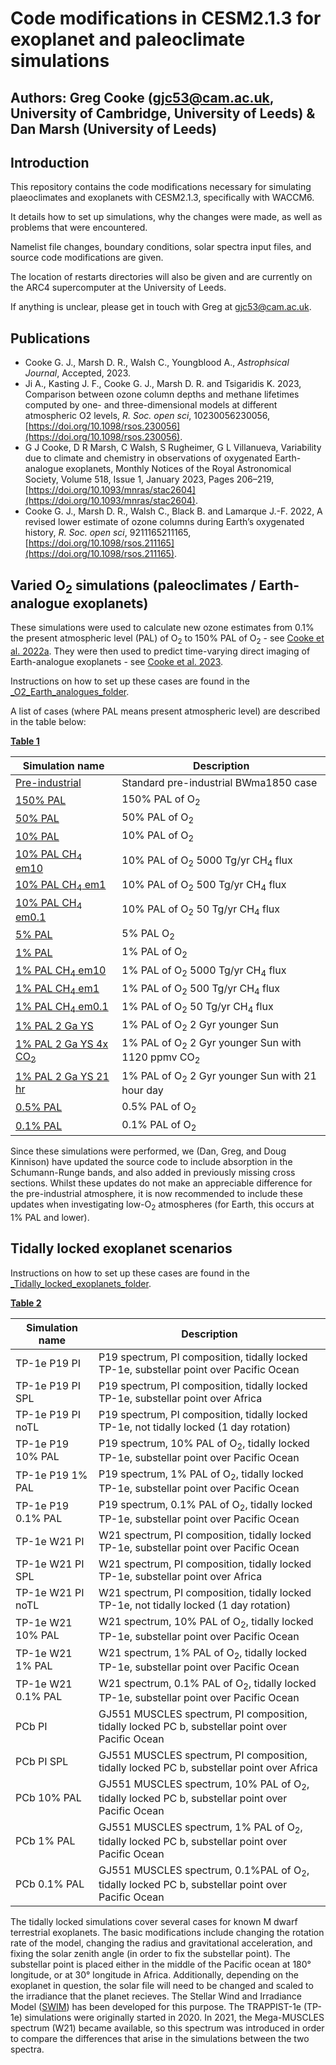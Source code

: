 # Code modifications in CESM2.1.3 for exoplanet and paleoclimate simulations
## Authors: Greg Cooke (gjc53@cam.ac.uk, University of Cambridge, University of Leeds) & Dan Marsh (University of Leeds)

## Introduction

This repository contains the code modifications necessary for simulating plaeoclimates and exoplanets with CESM2.1.3, specifically with WACCM6.

It details how to set up simulations, why the changes were made, as well as problems that were encountered.

Namelist file changes, boundary conditions, solar spectra input files, and source code modifications are given.

The location of restarts directories will also be given and are currently on the ARC4 supercomputer at the University of Leeds.

If anything is unclear, please get in touch with Greg at gjc53@cam.ac.uk.

## Publications

* Cooke G. J., Marsh D. R., Walsh C., Youngblood A., _Astrophsical Journal_, Accepted, 2023.
* Ji A., Kasting J. F., Cooke G. J., Marsh D. R. and Tsigaridis K. 2023, Comparison between ozone column depths and methane lifetimes computed by one- and three-dimensional models at different atmospheric O2 levels, _R. Soc. open sci_, 10230056230056, [https://doi.org/10.1098/rsos.230056](https://doi.org/10.1098/rsos.230056).
* G J Cooke, D R Marsh, C Walsh, S Rugheimer, G L Villanueva, Variability due to climate and chemistry in observations of oxygenated Earth-analogue exoplanets, Monthly Notices of the Royal Astronomical Society, Volume 518, Issue 1, January 2023, Pages 206–219, [https://doi.org/10.1093/mnras/stac2604](https://doi.org/10.1093/mnras/stac2604).
* Cooke G. J., Marsh D. R., Walsh C., Black B. and Lamarque J.-F. 2022, A revised lower estimate of ozone columns during Earth’s oxygenated history, _R. Soc. open sci_, 9211165211165, [https://doi.org/10.1098/rsos.211165](https://doi.org/10.1098/rsos.211165).

## Varied O<sub>2</sub> simulations (paleoclimates / Earth-analogue exoplanets)

These simulations were used to calculate new ozone estimates from 0.1% the present atmospheric level (PAL) of O<sub>2</sub> to 150% PAL of O<sub>2</sub> - see [Cooke et al. 2022a](https://doi.org/10.1098/rsos.211165). They were then used to predict time-varying direct imaging of Earth-analogue exoplanets - see [Cooke et al. 2023](https://doi.org/10.1093/mnras/stac2604).

Instructions on how to set up these cases are found in the [_O2\_Earth\_analogues\_folder](/O2_Earth_analogues).

A list of cases (where PAL means present atmospheric level) are described in the table below:

<ins>**Table 1**</ins>

| Simulation name   | Description |
| ---------------   | ----------- |
| [Pre-industrial](/O2_Earth_analogues/cases/PI_baseline)    | Standard pre-industrial BWma1850 case |
| [150% PAL](/O2_Earth_analogues/cases/150pc_PAL_O2) | 150% PAL of O<sub>2</sub> |
| [50% PAL](/O2_Earth_analogues/cases/50pc_PAL_O2)           | 50% PAL of O<sub>2</sub>  |
| [10% PAL](/O2_Earth_analogues/cases/10pc_PAL_O2)           | 10% PAL of O<sub>2</sub>  |
| [10% PAL CH<sub>4</sub> em10](/O2_Earth_analogues/cases/10pc_PAL_O2_CH4_em10)    | 10% PAL of O<sub>2</sub> 5000 Tg/yr CH<sub>4</sub> flux |
| [10% PAL CH<sub>4</sub> em1](/O2_Earth_analogues/cases/10pc_PAL_O2_CH4_em1)      | 10% PAL of O<sub>2</sub> 500 Tg/yr CH<sub>4</sub> flux  |
| [10% PAL CH<sub>4</sub> em0.1](/O2_Earth_analogues/cases/10pc_PAL_O2_CH4_em0.1)  | 10% PAL of O<sub>2</sub> 50 Tg/yr CH<sub>4</sub> flux   |
| [5% PAL](/O2_Earth_analogues/cases/5pc_PAL_O2)            | 5% PAL O<sub>2</sub>      |
| [1% PAL](/O2_Earth_analogues/cases/1pc_PAL_O2)            | 1% PAL of O<sub>2</sub>   |
| [1% PAL CH<sub>4</sub> em10](/O2_Earth_analogues/cases/1pc_PAL_O2_CH4_em10)    | 1% PAL of O<sub>2</sub> 5000 Tg/yr CH<sub>4</sub> flux |
| [1% PAL CH<sub>4</sub> em1](/O2_Earth_analogues/cases/1pc_PAL_O2_CH4_em1)      | 1% PAL of O<sub>2</sub> 500 Tg/yr CH<sub>4</sub> flux  |
| [1% PAL CH<sub>4</sub> em0.1](/O2_Earth_analogues/cases/1pc_PAL_O2_CH4_em0.1)  | 1% PAL of O<sub>2</sub> 50 Tg/yr CH<sub>4</sub> flux   |
| [1% PAL 2 Ga YS](/O2_Earth_analogues/cases/)  | 1% PAL of O<sub>2</sub> 2 Gyr younger Sun |
| [1% PAL 2 Ga YS 4x CO<sub>2</sub>](/O2_Earth_analogues/cases/)  | 1% PAL of O<sub>2</sub> 2 Gyr younger Sun with 1120 ppmv CO<sub>2</sub> |
| [1% PAL 2 Ga YS 21 hr](/O2_Earth_analogues/cases/)  | 1% PAL of O<sub>2</sub> 2 Gyr younger Sun with 21 hour day |
| [0.5% PAL](/O2_Earth_analogues/cases/0.5pc_PAL_O2)            | 0.5% PAL of O<sub>2</sub>   |
| [0.1% PAL](/O2_Earth_analogues/cases/0.1pc_PAL_O2)            | 0.1% PAL of O<sub>2</sub>   |

Since these simulations were performed, we (Dan, Greg, and Doug Kinnison) have updated the source code to include absorption in the Schumann-Runge bands, and also added in previously missing cross sections. Whilst these updates do not make an appreciable difference for the pre-industrial atmosphere, it is now recommended to include these updates when investigating low-O<sub>2</sub> atmospheres (for Earth, this occurs at 1\% PAL and lower).

## Tidally locked exoplanet scenarios

Instructions on how to set up these cases are found in the [_Tidally\_locked\_exoplanets\_folder](/Tidally_locked_exoplanets).

<ins>**Table 2**</ins>

| Simulation name       | Description |
| --------------------- | ----------- |
| TP-1e P19 PI         | P19 spectrum, PI composition, tidally locked TP-1e, substellar point over Pacific Ocean |
| TP-1e P19 PI SPL     | P19 spectrum, PI composition, tidally locked TP-1e, substellar point over Africa |
| TP-1e P19 PI noTL    | P19 spectrum, PI composition, tidally locked TP-1e, not tidally locked (1 day rotation) 
| TP-1e P19 10% PAL    | P19 spectrum, 10% PAL of O<sub>2</sub>, tidally locked TP-1e, substellar point over Pacific Ocean |
| TP-1e P19 1% PAL     | P19 spectrum, 1% PAL of O<sub>2</sub>, tidally locked TP-1e, substellar point over Pacific Ocean |
| TP-1e P19 0.1% PAL   | P19 spectrum, 0.1% PAL of O<sub>2</sub>, tidally locked TP-1e, substellar point over Pacific Ocean |
| TP-1e W21 PI         | W21 spectrum, PI composition, tidally locked TP-1e, substellar point over Pacific Ocean |
| TP-1e W21 PI SPL     | W21 spectrum, PI composition, tidally locked TP-1e, substellar point over Africa |
| TP-1e W21 PI noTL    | W21 spectrum, PI composition, tidally locked TP-1e, not tidally locked (1 day rotation) |
| TP-1e W21 10% PAL    | W21 spectrum, 10% PAL of O<sub>2</sub>, tidally locked TP-1e, substellar point over Pacific Ocean |
| TP-1e W21 1% PAL     | W21 spectrum, 1% PAL of O<sub>2</sub>, tidally locked TP-1e, substellar point over Pacific Ocean |
| TP-1e W21 0.1% PAL   | W21 spectrum, 0.1% PAL of O<sub>2</sub>, tidally locked TP-1e, substellar point over Pacific Ocean |
| PCb PI               | GJ551 MUSCLES spectrum, PI composition, tidally locked PC b, substellar point over Pacific Ocean |
| PCb PI SPL           | GJ551 MUSCLES spectrum, PI composition, tidally locked PC b, substellar point  over Africa |
| PCb 10% PAL          | GJ551 MUSCLES spectrum, 10% PAL of O<sub>2</sub>, tidally locked PC b, substellar point over Pacific Ocean |
| PCb 1% PAL           | GJ551 MUSCLES spectrum, 1% PAL of O<sub>2</sub>, tidally locked PC b, substellar point over Pacific Ocean |
| PCb 0.1% PAL         | GJ551 MUSCLES spectrum, 0.1%PAL of O<sub>2</sub>, tidally locked PC b, substellar point over Pacific Ocean |

The tidally locked simulations cover several cases for known M dwarf terrestrial exoplanets. The basic modifications include changing the rotation rate of the model, changing the radius and gravitational acceleration, and fixing the solar zenith angle (in order to fix the substellar point). The substellar point is placed either in the middle of the Pacific ocean at 180&deg; longitude, or at 30&deg; longitude in Africa. Additionally, depending on the exoplanet in question, the solar file will need to be changed and scaled to the irradiance that the planet recieves. The Stellar Wind and Irradiance Model ([SWIM](https://github.com/jack-eddy-symposium/exoplanetary-impact/tree/main/SWIM)) has been developed for this purpose. The TRAPPIST-1e (TP-1e) simulations were originally started in 2020. In 2021, the Mega-MUSCLES spectrum (W21) became available, so this spectrum was introduced in order to compare the differences that arise in the simulations between the two spectra. 
